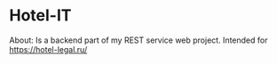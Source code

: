 # Hotel-IT
 About: Is a backend part of my REST service web project.
 Intended for https://hotel-legal.ru/
